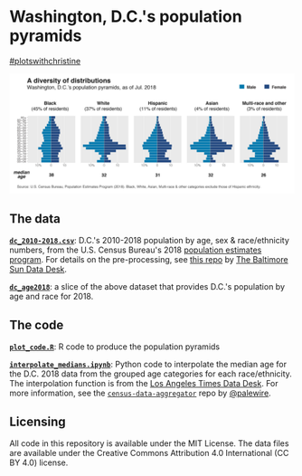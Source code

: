 # Washington, D.C.'s population pyramids

[#plotswithchristine](https://twitter.com/search?f=tweets&vertical=default&q=%23plotswithchristine&src=typd)

![image](plot.png)

## The data

**[`dc_2010-2018.csv`](https://github.com/underthecurve/dc-pyramid-plots/blob/master/dc_2010_2018.csv)**: D.C.'s 2010-2018 population by age, sex & race/ethnicity numbers, from the U.S. Census Bureau's 2018 [population estimates program](https://www.census.gov/data/tables/time-series/demo/popest/2010s-counties-detail.html). For details on the pre-processing, see [this repo](https://github.com/baltimore-sun-data/population-estimates-race-2018) by [The Baltimore Sun Data Desk](https://github.com/baltimore-sun-data).

**[`dc_age2018`](https://github.com/underthecurve/dc-pyramid-plots/blob/master/dc_age2018.csv)**: a slice of the above dataset that provides D.C.'s population by age and race for 2018.

## The code

**[`plot_code.R`](https://github.com/underthecurve/dc-pyramid-plots/blob/master/plot_code.R)**: R code to produce the population pyramids

**[`interpolate_medians.ipynb`](https://nbviewer.jupyter.org/github/underthecurve/dc-pyramid-plots/blob/master/interpolate_medians.ipynb)**: Python code to interpolate the median age for the D.C. 2018 data from the grouped age categories for each race/ethnicity. The interpolation function is from the [Los Angeles Times Data Desk](https://github.com/datadesk). For more information, see the [`census-data-aggregator`](https://github.com/datadesk/census-data-aggregator) repo by [@palewire](https://github.com/palewire).

## Licensing

All code in this repository is available under the MIT License. The data files are available under the Creative Commons Attribution 4.0 International (CC BY 4.0) license.